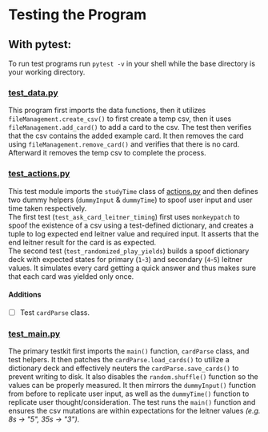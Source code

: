 # Testing the Program 

## With pytest:

To run test programs run `pytest -v` in your shell while the base directory is your working directory.

### [test_data.py](test_data.py)

This program first imports the data functions, then it utilizes `fileManagement.create_csv()` to first create a temp csv, then it uses `fileManagement.add_card()` to add a card to the csv. The test then verifies that the csv contains the added example card. It then removes the card using `fileManagement.remove_card()` and verifies that there is no card. Afterward it removes the temp csv to complete the process.

### [test_actions.py](test_actions.py)

This test module imports the `studyTime` class of [actions.py](actions.py) and then defines two dummy helpers (`dummyInput` & `dummyTime`) to spoof user input and user time taken respectively.\
The first test (`test_ask_card_leitner_timing`) first uses `monkeypatch` to spoof the existence of a csv using a test-defined dictionary, and creates a tuple to log expected end leitner value and required input. It asserts that the end leitner result for the card is as expected.\
The second test (`test_randomized_play_yields`) builds a spoof dictionary deck with expected states for primary (`1`-`3`) and secondary (`4`-`5`) leitner values. It simulates every card getting a quick answer and thus makes sure that each card was yielded only once.

#### Additions

- [ ] Test `cardParse` class.

### [test_main.py](test_main.py)

The primary testkit first imports the `main()` function, `cardParse` class, and test helpers. It then patches the `cardParse.load_cards()` to utilize a dictionary deck and effectively neuters the `cardParse.save_cards()` to prevent writing to disk. It also disables the `random.shuffle()` function so the values can be properly measured. It then mirrors the `dummyInput()` function from before to replicate user input, as well as the `dummyTime()` function to replicate user thought/consideration. The test runs the `main()` function and ensures the csv mutations are within expectations for the leitner values *(e.g. 8s → "5", 35s → "3")*.
